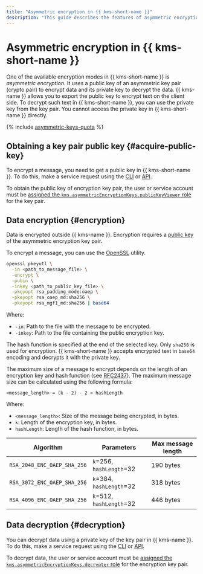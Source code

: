 ```yaml
---
title: "Asymmetric encryption in {{ kms-short-name }}"
description: "This guide describes the features of asymmetric encryption in {{ kms-short-name }}."
---
```


# Asymmetric encryption in {{ kms-short-name }}

One of the available encryption modes in {{ kms-short-name }} is _asymmetric encryption_. It uses a public key of an asymmetric key pair (crypto pair) to encrypt data and its private key to decrypt the data. {{ kms-name }} allows you to export the public key to encrypt text on the client side. To decrypt such text in {{ kms-short-name }}, you can use the private key from the key pair. You cannot access the private key in {{ kms-short-name }} directly.

{% include [asymmetric-keys-quota](../../_includes/kms/asymmetric-keys-quota.md) %}

## Obtaining a key pair public key {#acquire-public-key}

To encrypt a message, you need to get a public key in {{ kms-short-name }}. To do this, make a service request using the [CLI](../../cli/cli-ref/managed-services/kms/asymmetric-encryption-crypto/get-public-key.md) or [API](../api-ref/grpc/asymmetric_encryption_crypto_service.md#GetPublicKey).

To obtain the public key of encryption key pair, the user or service account must be [assigned the `kms.asymmetricEncryptionKeys.publicKeyViewer` role](../operations/key-access.md) for the key pair.

## Data encryption {#encryption}

Data is encrypted outside {{ kms-name }}. Encryption requires a [public key](#acquire-public-key) of the asymmetric encryption key pair.

To encrypt a message, you can use the [OpenSSL](https://www.openssl.org/) utility.

```bash
openssl pkeyutl \
  -in <path_to_message_file> \
  -encrypt \
  -pubin \
  -inkey <path_to_public_key_file> \
  -pkeyopt rsa_padding_mode:oaep \
  -pkeyopt rsa_oaep_md:sha256 \
  -pkeyopt rsa_mgf1_md:sha256 | base64
```

Where:
* `-in`: Path to the file with the message to be encrypted.
* `-inkey`: Path to the file containing the public encryption key.

The hash function is specified at the end of the selected key. Only `sha256` is used for encryption. {{ kms-short-name }} accepts encrypted text in `base64` encoding and decrypts it with the private key.

The maximum size of a message to encrypt depends on the length of an encryption key and hash function (see [RFC2437](https://datatracker.ietf.org/doc/html/rfc2437#section-7.1)). The maximum message size can be calculated using the following formula:

```text
<message_length> = (k - 2) - 2 × hashLength
```

Where:
* `<message_length>`: Size of the message being encrypted, in bytes.
* `k`: Length of the encryption key, in bytes.
* `hashLength`: Length of the hash function, in bytes.

| **Algorithm** | **Parameters** | **Max message length** |
| --- | --- | --- |
| `RSA_2048_ENC_OAEP_SHA_256` | `k`=256, `hashLength`=32 | 190 bytes |
| `RSA_3072_ENC_OAEP_SHA_256` | `k`=384, `hashLength`=32 | 318 bytes |
| `RSA_4096_ENC_OAEP_SHA_256` | `k`=512, `hashLength`=32 | 446 bytes |

## Data decryption {#decryption}

You can decrypt data using a private key of the key pair in {{ kms-name }}. To do this, make a service request using the [CLI](../../cli/cli-ref/managed-services/kms/asymmetric-encryption-crypto/decrypt.md) or [API](../api-ref/grpc/asymmetric_encryption_crypto_service.md#Decrypt).

To decrypt data, the user or service account must be [assigned the `kms.asymmetricEncryptionKeys.decrypter` role](../operations/key-access.md) for the encryption key pair.
